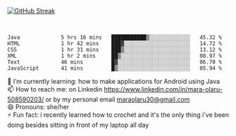 

 <!--<img align="center" src="https://github-readme-stats.vercel.app/api?username=MaraxD&theme=github_dark&show_icons=true&count_private=true"/>-->
[![GitHub Streak](http://github-readme-streak-stats.herokuapp.com?user=MaraxD&theme=tokyonight_duo&align=center)](https://git.io/streak-stats)
 
 
 <br/>

<!--START_SECTION:waka-->

```text
Java             5 hrs 16 mins   ███████████▒░░░░░░░░░░░░░   45.32 %
HTML             1 hr 42 mins    ███▓░░░░░░░░░░░░░░░░░░░░░   14.72 %
CSS              1 hr 31 mins    ███▒░░░░░░░░░░░░░░░░░░░░░   13.12 %
XML              1 hr 2 mins     ██▒░░░░░░░░░░░░░░░░░░░░░░   08.97 %
Text             46 mins         █▓░░░░░░░░░░░░░░░░░░░░░░░   06.70 %
JavaScript       41 mins         █▒░░░░░░░░░░░░░░░░░░░░░░░   05.94 %
```

<!--END_SECTION:waka-->
<!--[![willianrod's wakatime stats](https://github-readme-stats.vercel.app/api/wakatime?username=MaraxD)](https://github.com/anuraghazra/github-readme-stats)-->

🌱 I’m currently learning: how to make applications for Android using Java<br/>
📫 How to reach me: on Linkedin https://www.linkedin.com/in/mara-olaru-508590203/ or by my personal email maraolaru30@gmail.com <br/>
😄 Pronouns: she/her <br/>
⚡ Fun fact: i recently learned how to crochet and it's the only thing i've been doing besides sitting in front of my laptop all day <br/>
 
